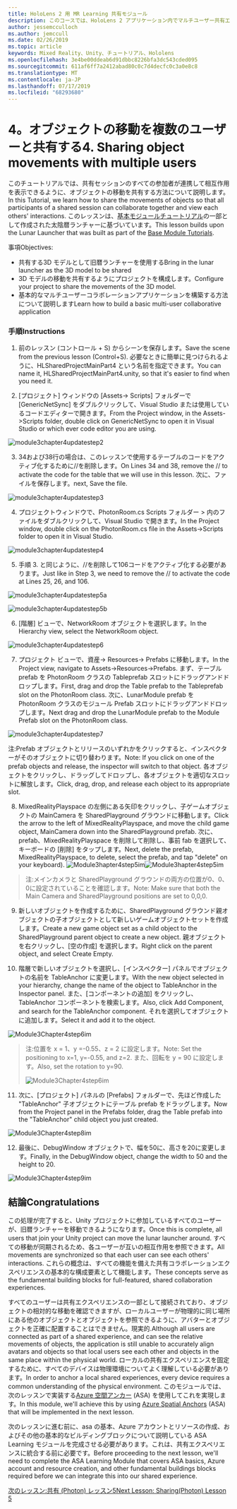 ```yaml
---
title: HoloLens 2 用 MR Learning 共有モジュール
description: このコースでは、HoloLens 2 アプリケーション内でマルチユーザー共有エクスペリエンスを実装する方法について説明します。
author: jessemcculloch
ms.author: jemccull
ms.date: 02/26/2019
ms.topic: article
keywords: Mixed Reality、Unity、チュートリアル、Hololens
ms.openlocfilehash: 3e4be00ddeab6d91dbbc8226bfa3dc543cded095
ms.sourcegitcommit: 611af6ff7a2412abad80c0c7d4decfc0c3a0e8c8
ms.translationtype: MT
ms.contentlocale: ja-JP
ms.lasthandoff: 07/17/2019
ms.locfileid: "68293680"
---
```

# <a name="4-sharing-object-movements-with-multiple-users"></a><span data-ttu-id="c8fc5-104">4。オブジェクトの移動を複数のユーザーと共有する</span><span class="sxs-lookup"><span data-stu-id="c8fc5-104">4. Sharing object movements with multiple users</span></span>

<span data-ttu-id="c8fc5-105">このチュートリアルでは、共有セッションのすべての参加者が連携して相互作用を表示できるように、オブジェクトの移動を共有する方法について説明します。</span><span class="sxs-lookup"><span data-stu-id="c8fc5-105">In this Tutorial, we learn how to share the movements of objects so that all participants of a shared session can collaborate together and view each others' interactions.</span></span> <span data-ttu-id="c8fc5-106">このレッスンは、[基本モジュールチュートリアル](mrlearning-base.md)の一部として作成された太陰暦ランチャーに基づいています。</span><span class="sxs-lookup"><span data-stu-id="c8fc5-106">This lesson builds upon the Lunar Launcher that was built as part of the [Base Module Tutorials](mrlearning-base.md).</span></span>

<span data-ttu-id="c8fc5-107">事項</span><span class="sxs-lookup"><span data-stu-id="c8fc5-107">Objectives:</span></span>

- <span data-ttu-id="c8fc5-108">共有する3D モデルとして旧暦ランチャーを使用する</span><span class="sxs-lookup"><span data-stu-id="c8fc5-108">Bring in the lunar launcher as the 3D model to be shared</span></span>
- <span data-ttu-id="c8fc5-109">3D モデルの移動を共有するようにプロジェクトを構成します。</span><span class="sxs-lookup"><span data-stu-id="c8fc5-109">Configure your project to share the movements of the 3D model.</span></span>
- <span data-ttu-id="c8fc5-110">基本的なマルチユーザーコラボレーションアプリケーションを構築する方法について説明します</span><span class="sxs-lookup"><span data-stu-id="c8fc5-110">Learn how to build a basic multi-user collaborative application</span></span>

### <a name="instructions"></a><span data-ttu-id="c8fc5-111">手順</span><span class="sxs-lookup"><span data-stu-id="c8fc5-111">Instructions</span></span>


1. <span data-ttu-id="c8fc5-112">前のレッスン (コントロール + S) からシーンを保存します。</span><span class="sxs-lookup"><span data-stu-id="c8fc5-112">Save the scene from the previous lesson (Control+S).</span></span> <span data-ttu-id="c8fc5-113">必要なときに簡単に見つけられるように、HLSharedProjectMainPart4 という名前を指定できます。</span><span class="sxs-lookup"><span data-stu-id="c8fc5-113">You can name it, HLSharedProjectMainPart4.unity, so that it's easier to find when you need it.</span></span>

2. <span data-ttu-id="c8fc5-114">[プロジェクト] ウィンドウの [Assets-> Scripts] フォルダーで [GenericNetSync] をダブルクリックして、Visual Studio または使用しているコードエディターで開きます。</span><span class="sxs-lookup"><span data-stu-id="c8fc5-114">From the Project window, in the Assets->Scripts folder, double click on GenericNetSync to open it in Visual Studio or which ever code editor you are using.</span></span>  

![module3chapter4updatestep2](images/module3chapter4updatestep2.png)

3. <span data-ttu-id="c8fc5-116">34および38行の場合は、このレッスンで使用するテーブルのコードをアクティブ化するために//を削除します。</span><span class="sxs-lookup"><span data-stu-id="c8fc5-116">On Lines 34 and 38, remove the // to activate the code for the table that we will use in this lesson.</span></span> <span data-ttu-id="c8fc5-117">次に、ファイルを保存します。</span><span class="sxs-lookup"><span data-stu-id="c8fc5-117">next, Save the file.</span></span> 

![module3chapter4updatestep3](images/module3chapter4updatestep3.png)

4. <span data-ttu-id="c8fc5-119">プロジェクトウィンドウで、PhotonRoom.cs Scripts フォルダー > 内のファイルをダブルクリックして、Visual Studio で開きます。</span><span class="sxs-lookup"><span data-stu-id="c8fc5-119">In the Project window, double click on the PhotonRoom.cs file in the Assets->Scripts folder to open it in Visual Studio.</span></span> 

![module3chapter4updatestep4](images/module3chapter4updatestep4.png)

5. <span data-ttu-id="c8fc5-121">手順 3. と同じように、//を削除して106コードをアクティブ化する必要があります。</span><span class="sxs-lookup"><span data-stu-id="c8fc5-121">Just like in Step 3, we need to remove the // to activate the code at Lines 25, 26, and 106.</span></span>

![module3chapter4updatestep5a](images/module3chapter4updatestep5a.png) 

![module3chapter4updatestep5b](images/module3chapter4updatestep5b.png)

6. <span data-ttu-id="c8fc5-124">[階層] ビューで、NetworkRoom オブジェクトを選択します。</span><span class="sxs-lookup"><span data-stu-id="c8fc5-124">In the Hierarchy view, select the NetworkRoom object.</span></span>

![module3chapter4updatestep6](images/module3chapter4updatestep6.png)

7. <span data-ttu-id="c8fc5-126">プロジェクト ビューで、資産-> Resources-> Prefabs に移動します。</span><span class="sxs-lookup"><span data-stu-id="c8fc5-126">In the Project view, navigate to Assets->Resources->Prefabs.</span></span> <span data-ttu-id="c8fc5-127">まず、テーブル prefab を PhotonRoom クラスの Tableprefab スロットにドラッグアンドドロップします。</span><span class="sxs-lookup"><span data-stu-id="c8fc5-127">First, drag and drop the Table prefab to the Tableprefab slot on the PhotonRoom class.</span></span> <span data-ttu-id="c8fc5-128">次に、LunarModule prefab を PhotonRoom クラスのモジュール Prefab スロットにドラッグアンドドロップします。</span><span class="sxs-lookup"><span data-stu-id="c8fc5-128">Next drag and drop the LunarModule prefab to the Module Prefab slot on the PhotonRoom class.</span></span>

![module3chapter4updatestep7](images/module3chapter4updatestep7.png)

   <span data-ttu-id="c8fc5-130">注:Prefab オブジェクトとリリースのいずれかをクリックすると、インスペクターがそのオブジェクトに切り替わります。</span><span class="sxs-lookup"><span data-stu-id="c8fc5-130">Note: If you click on one of the prefab objects and release, the inspector will switch to that object.</span></span> <span data-ttu-id="c8fc5-131">各オブジェクトをクリックし、ドラッグしてドロップし、各オブジェクトを適切なスロットに解放します。</span><span class="sxs-lookup"><span data-stu-id="c8fc5-131">Click, drag, drop, and release each object to its appropriate slot.</span></span>

8. <span data-ttu-id="c8fc5-132">MixedRealityPlayspace の左側にある矢印をクリックし、子ゲームオブジェクトの MainCamera を SharedPlayground グラウンドに移動します。</span><span class="sxs-lookup"><span data-stu-id="c8fc5-132">Click the arrow to the left of MixedRealityPlayspace, and move the child game object, MainCamera down into the SharedPlayground prefab.</span></span> <span data-ttu-id="c8fc5-133">次に、prefab、MixedRealityPlayspace を削除して削除し、事前 fab を選択して、キーボードの [削除] をタップします。</span><span class="sxs-lookup"><span data-stu-id="c8fc5-133">Next, delete the prefab, MixedRealityPlayspace, to delete, select the prefab, and tap "delete" on your keyboard).</span></span>
<span data-ttu-id="c8fc5-134">![Module3hapter4step5im](images/module3chapter4step5im.PNG)</span><span class="sxs-lookup"><span data-stu-id="c8fc5-134">![Module3hapter4step5im](images/module3chapter4step5im.PNG)</span></span>

><span data-ttu-id="c8fc5-135">注:メインカメラと SharedPlayground グラウンドの両方の位置が0、0、0に設定されていることを確認します。</span><span class="sxs-lookup"><span data-stu-id="c8fc5-135">Note:  Make sure that both the Main Camera and SharedPlayground positions are set to 0,0,0.</span></span>
>

9. <span data-ttu-id="c8fc5-136">新しいオブジェクトを作成するために、SharedPlayground グラウンド親オブジェクトの子オブジェクトとして新しいゲームオブジェクトセットを作成します。</span><span class="sxs-lookup"><span data-stu-id="c8fc5-136">Create a new game object set as a child object to the SharedPlayground parent object to create a new object.</span></span> <span data-ttu-id="c8fc5-137">親オブジェクトを右クリックし、[空の作成] を選択します。</span><span class="sxs-lookup"><span data-stu-id="c8fc5-137">Right click on the parent object, and select Create Empty.</span></span> 

10. <span data-ttu-id="c8fc5-138">階層で新しいオブジェクトを選択し、[インスペクター] パネルでオブジェクトの名前を TableAnchor に変更します。</span><span class="sxs-lookup"><span data-stu-id="c8fc5-138">With the new object selected in your hierarchy, change the name of the object to TableAnchor in the Inspector panel.</span></span> <span data-ttu-id="c8fc5-139">また、[コンポーネントの追加] をクリックし、TableAnchor コンポーネントを検索します。</span><span class="sxs-lookup"><span data-stu-id="c8fc5-139">Also, click Add Component, and search for the TableAnchor component.</span></span> <span data-ttu-id="c8fc5-140">それを選択してオブジェクトに追加します。</span><span class="sxs-lookup"><span data-stu-id="c8fc5-140">Select it and add it to the object.</span></span> 

![Module3Chapter4step6im](images/module3chapter4step7im.PNG)

> <span data-ttu-id="c8fc5-142">注:位置を x = 1、y =-0.55、z = 2 に設定します。</span><span class="sxs-lookup"><span data-stu-id="c8fc5-142">Note: Set the positioning to x=1, y=-0.55, and z=2.</span></span> <span data-ttu-id="c8fc5-143">また、回転を y = 90 に設定します。</span><span class="sxs-lookup"><span data-stu-id="c8fc5-143">Also, set the rotation to y=90.</span></span> 
>
> ![Module3Chapter4step6im](images/module3chapter4noteim.PNG)

11. <span data-ttu-id="c8fc5-145">次に、[プロジェクト] パネルの [Prefabs] フォルダーで、先ほど作成した "TableAnchor" 子オブジェクトにテーブル prefab をドラッグします。</span><span class="sxs-lookup"><span data-stu-id="c8fc5-145">Now from the Project panel in the Prefabs folder, drag the Table prefab into the "TableAnchor" child object you just created.</span></span>

![Module3Chapter4step8im](images/module3chapter4step8im.PNG)

12. <span data-ttu-id="c8fc5-147">最後に、DebugWindow オブジェクトで、幅を50に、高さを20に変更します。</span><span class="sxs-lookup"><span data-stu-id="c8fc5-147">Finally, in the DebugWindow object, change the width to 50 and the height to 20.</span></span>

![Module3Chapter4step9im](images/module3chapter4step11im.PNG)

## <a name="congratulations"></a><span data-ttu-id="c8fc5-149">結論</span><span class="sxs-lookup"><span data-stu-id="c8fc5-149">Congratulations</span></span>


<span data-ttu-id="c8fc5-150">この処理が完了すると、Unity プロジェクトに参加しているすべてのユーザーが、旧暦ランチャーを移動できるようになります。</span><span class="sxs-lookup"><span data-stu-id="c8fc5-150">Once this is complete, all users that join your Unity project can move the lunar launcher around.</span></span> <span data-ttu-id="c8fc5-151">すべての移動が同期されるため、各ユーザーが互いの相互作用を参照できます。</span><span class="sxs-lookup"><span data-stu-id="c8fc5-151">All movements are synchronized so that each user can see each others' interactions.</span></span> <span data-ttu-id="c8fc5-152">これらの概念は、すべての機能を備えた共有コラボレーションエクスペリエンスの基本的な構成要素として機能します。</span><span class="sxs-lookup"><span data-stu-id="c8fc5-152">These concepts serve as the fundamental building blocks for full-featured, shared collaboration experiences.</span></span> 

<span data-ttu-id="c8fc5-153">すべてのユーザーは共有エクスペリエンスの一部として接続されており、オブジェクトの相対的な移動を確認できますが、ローカルユーザーが物理的に同じ場所にある他のオブジェクトとオブジェクトを参照できるように、アバターとオブジェクトを正確に配置することはできません。現実的.</span><span class="sxs-lookup"><span data-stu-id="c8fc5-153">Although all users are connected as part of a shared experience, and can see the relative movements of objects, the application is still unable to accurately align avatars and objects so that local users see each other and objects in the same place within the physical world.</span></span> <span data-ttu-id="c8fc5-154">ローカルの共有エクスペリエンスを固定するために、すべてのデバイスは物理環境についてよく理解している必要があります。</span><span class="sxs-lookup"><span data-stu-id="c8fc5-154">In order to anchor a local shared experiences, every device requires a common understanding of the physical environment.</span></span> <span data-ttu-id="c8fc5-155">このモジュールでは、次のレッスンで実装する[Azure 空間アンカー](<https://azure.microsoft.com/en-us/services/spatial-anchors/>) (ASA) を使用してこれを実現します。</span><span class="sxs-lookup"><span data-stu-id="c8fc5-155">In this module, we'll achieve this by using [Azure Spatial Anchors](<https://azure.microsoft.com/en-us/services/spatial-anchors/>) (ASA) that will be implemented in the next lesson.</span></span>

<span data-ttu-id="c8fc5-156">次のレッスンに進む前に、asa の基本、Azure アカウントとリソースの作成、およびその他の基本的なビルディングブロックについて説明している ASA Learning モジュールを完成させる必要があります。これは、共有エクスペリエンスに統合する前に必要です。</span><span class="sxs-lookup"><span data-stu-id="c8fc5-156">Before proceeding to the next lesson, we'll need to complete the ASA Learning Module that covers ASA basics, Azure account and resource creation, and other fundamental buildings blocks required before we can integrate this into our shared experience.</span></span>

<span data-ttu-id="c8fc5-157">[次のレッスン:共有 (Photon) レッスン5](mrlearning-sharing(photon)-ch5.md)</span><span class="sxs-lookup"><span data-stu-id="c8fc5-157">[Next Lesson: Sharing(Photon) Lesson 5](mrlearning-sharing(photon)-ch5.md)</span></span>

